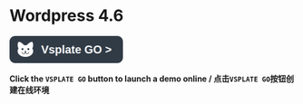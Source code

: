 # Wordpress 4.6

<a href="https://www.vsplate.com/?docker-compose=https://github.com/vsplate/dcenvs/wordpress/4.6"><img alt="VSPLATE GO" src="https://raw.githubusercontent.com/vsplate/images/master/vsgo_btn.png" width="200px"></a>

**Click the `VSPLATE GO` button to launch a demo online / 点击`VSPLATE GO`按钮创建在线环境**